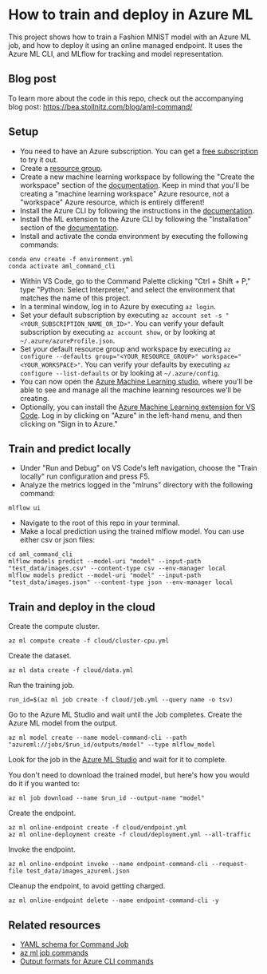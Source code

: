 # How to train and deploy in Azure ML

This project shows how to train a Fashion MNIST model with an Azure ML job, and how to deploy it using an online managed endpoint. It uses the Azure ML CLI, and MLflow for tracking and model representation.


## Blog post

To learn more about the code in this repo, check out the accompanying blog post: https://bea.stollnitz.com/blog/aml-command/


## Setup

* You need to have an Azure subscription. You can get a [free subscription](https://azure.microsoft.com/en-us/free) to try it out.
* Create a [resource group](https://docs.microsoft.com/en-us/azure/azure-resource-manager/management/manage-resource-groups-portal).
* Create a new machine learning workspace by following the "Create the workspace" section of the [documentation](https://docs.microsoft.com/en-us/azure/machine-learning/quickstart-create-resources). Keep in mind that you'll be creating a "machine learning workspace" Azure resource, not a "workspace" Azure resource, which is entirely different!
* Install the Azure CLI by following the instructions in the [documentation](https://docs.microsoft.com/en-us/cli/azure/install-azure-cli).
* Install the ML extension to the Azure CLI by following the "Installation" section of the [documentation](https://docs.microsoft.com/en-us/azure/machine-learning/how-to-configure-cli).
* Install and activate the conda environment by executing the following commands:
```
conda env create -f environment.yml
conda activate aml_command_cli
```
* Within VS Code, go to the Command Palette clicking "Ctrl + Shift + P," type "Python: Select Interpreter," and select the environment that matches the name of this project.
* In a terminal window, log in to Azure by executing `az login`. 
* Set your default subscription by executing `az account set -s "<YOUR_SUBSCRIPTION_NAME_OR_ID>"`. You can verify your default subscription by executing `az account show`, or by looking at `~/.azure/azureProfile.json`.
* Set your default resource group and workspace by executing `az configure --defaults group="<YOUR_RESOURCE_GROUP>" workspace="<YOUR_WORKSPACE>"`. You can verify your defaults by executing `az configure --list-defaults` or by looking at `~/.azure/config`.
* You can now open the [Azure Machine Learning studio](https://ml.azure.com/), where you'll be able to see and manage all the machine learning resources we'll be creating.
* Optionally, you can install the [Azure Machine Learning extension for VS Code](https://marketplace.visualstudio.com/items?itemName=ms-toolsai.vscode-ai). Log in by clicking on "Azure" in the left-hand menu, and then clicking on "Sign in to Azure."


## Train and predict locally

* Under "Run and Debug" on VS Code's left navigation, choose the "Train locally" run configuration and press F5.
* Analyze the metrics logged in the "mlruns" directory with the following command:

```
mlflow ui
```

* Navigate to the root of this repo in your terminal.
* Make a local prediction using the trained mlflow model. You can use either csv or json files:

```
cd aml_command_cli
mlflow models predict --model-uri "model" --input-path "test_data/images.csv" --content-type csv --env-manager local
mlflow models predict --model-uri "model" --input-path "test_data/images.json" --content-type json --env-manager local
```


## Train and deploy in the cloud

Create the compute cluster.

```
az ml compute create -f cloud/cluster-cpu.yml 
```

Create the dataset.

```
az ml data create -f cloud/data.yml 
```

Run the training job.

```
run_id=$(az ml job create -f cloud/job.yml --query name -o tsv)
```

Go to the Azure ML Studio and wait until the Job completes.
Create the Azure ML model from the output.

```
az ml model create --name model-command-cli --path "azureml://jobs/$run_id/outputs/model" --type mlflow_model
```

Look for the job in the [Azure ML Studio](https://ml.azure.com/) and wait for it to complete.

You don't need to download the trained model, but here's how you would do it if you wanted to:

```
az ml job download --name $run_id --output-name "model"
```

Create the endpoint.

```
az ml online-endpoint create -f cloud/endpoint.yml
az ml online-deployment create -f cloud/deployment.yml --all-traffic
```

Invoke the endpoint.

```
az ml online-endpoint invoke --name endpoint-command-cli --request-file test_data/images_azureml.json
```

Cleanup the endpoint, to avoid getting charged.

```
az ml online-endpoint delete --name endpoint-command-cli -y
```


## Related resources
* [YAML schema for Command Job](https://docs.microsoft.com/en-us/azure/machine-learning/reference-yaml-job-command?WT.mc_id=aiml-67316-bstollnitz)
* [az ml job commands](https://docs.microsoft.com/en-us/cli/azure/ml/job?view=azure-cli-latest#az-ml-job-create?WT.mc_id=aiml-67316-bstollnitz)
* [Output formats for Azure CLI commands](https://docs.microsoft.com/en-us/cli/azure/format-output-azure-cli?WT.mc_id=aiml-67316-bstollnitz)
